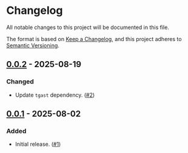 # Changelog

All notable changes to this project will be documented in this file.

The format is based on [Keep a Changelog](https://keepachangelog.com/en/1.1.0/),
and this project adheres to [Semantic Versioning](https://semver.org/spec/v2.0.0.html).

## [0.0.2] - 2025-08-19

### Changed

- Update `tgast` dependency. ([#2])

## [0.0.1] - 2025-08-02

### Added

- Initial release. ([#1])

[0.0.2]: https://github.com/tgast-ecosystem/tgast-util-to-string/compare/v0.0.1...v0.0.2
[0.0.1]: https://github.com/tgast-ecosystem/tgast-util-to-string/releases/tag/v0.0.1
[#2]: https://github.com/tgast-ecosystem/tgast-util-to-string/pull/2
[#1]: https://github.com/tgast-ecosystem/tgast-util-to-string/pull/1
